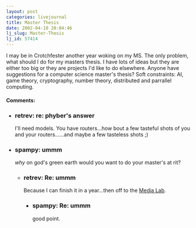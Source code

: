 ```yaml
---
layout: post
categories: livejournal
title: Master Thesis
date: 2002-04-10 20:04:46
lj_slug: Master-Thesis
lj_id: 57414
---
```

I may be in Crotchfester another year woking on my MS. The only problem, what should I do for my masters thesis. I have lots of ideas but they are either too big or they are projects I'd like to do elsewhere. Anyone have suggestions for a computer science master's thesis? Soft constraints: AI, game theory, cryptography, number theory, distributed and parrallel computing.


<div id="comments"><h4>Comments:</h4><div class="lj-comments"><ul>
<li class=subject><h3>retrev: re: phyber's answer</h3>
<a id="comment-65"></a>
<p>I'll need models. You have routers...how bout a few tasteful shots of you and your routers......and maybe a few tasteless shots ;)</p>
</li>
<li class=subject><h3>spampy: ummm</h3>
<a id="comment-66"></a>
<p><i>why</i> on god's green earth would you want to do your master's at rit? </p>
<ul>
<li class=subject><h3>retrev: Re: ummm</h3>
<a id="comment-67"></a>
<p>Because I can finish it in a year...then off to the <a href="http://www.media.mit.edu">Media Lab</a>.</p>
<ul>
<li class=subject><h3>spampy: Re: ummm</h3>
<a id="comment-68"></a>
<p>good point.</p>
</li>
</ul>
</li>
</ul>
</li>
</ul></div></div>

